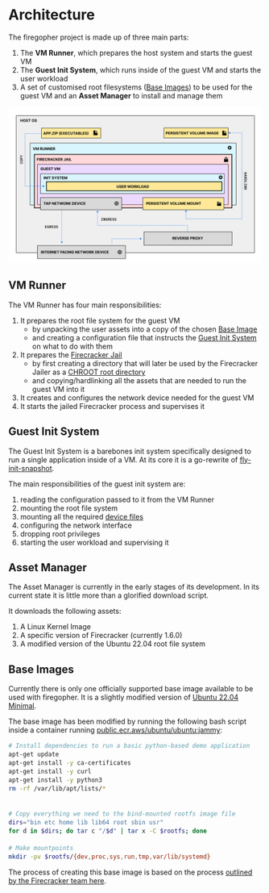 # Architecture

The firegopher project is made up of three main parts:

1. The **VM Runner**, which prepares the host system and starts the guest VM
2. The **Guest Init System**, which runs inside of the guest VM and starts the user workload
3. A set of customised root filesystems ([Base Images](#base-images)) to be used for the guest VM and an **Asset Manager** to install and manage them

![Diagram of the inner workings](assets/diagram.jpg)

## VM Runner
The VM Runner has four main responsibilities:

1. It prepares the root file system for the guest VM
    - by unpacking the user assets into a copy of the chosen [Base Image](#base-images)
    - and creating a configuration file that instructs the [Guest Init System](#guest-init-system) on what to do with them
2. It prepares the [Firecracker Jail](https://github.com/firecracker-microvm/firecracker/blob/main/docs/jailer.md) 
    - by first creating a directory that will later be used by the Firecracker Jailer as a [CHROOT root directory](https://wiki.archlinux.org/title/chroot)
    - and copying/hardlinking all the assets that are needed to run the guest VM into it
3. It creates and configures the network device needed for the guest VM
4. It starts the jailed Firecracker process and supervises it

## Guest Init System
The Guest Init System is a barebones init system specifically designed to run a single application inside of a VM. At its core it is a go-rewrite of [fly-init-snapshot](https://github.com/superfly/init-snapshot).

The main responsibilities of the guest init system are:

1. reading the configuration passed to it from the VM Runner
2. mounting the root file system
3. mounting all the required [device files](https://en.wikipedia.org/wiki/Device_file)
4. configuring the network interface
5. dropping root privileges
6. starting the user workload and supervising it


## Asset Manager
The Asset Manager is currently in the early stages of its development. In its current state it is little more than a glorified download script. 

It downloads the following assets:

1. A Linux Kernel Image
2. A specific version of Firecracker (currently 1.6.0)
3. A modified version of the Ubuntu 22.04 root file system


## Base Images
Currently there is only one officially supported base image available to be used with firegopher. It is a slightly modified version of [Ubuntu 22.04 Minimal](https://cloud-images.ubuntu.com/minimal/releases/jammy/release/).

The base image has been modified by running the following bash script inside a container running [public.ecr.aws/ubuntu/ubuntu:jammy](https://gallery.ecr.aws/ubuntu/ubuntu):

```bash
# Install dependencies to run a basic python-based demo application
apt-get update
apt-get install -y ca-certificates 
apt-get install -y curl
apt-get install -y python3
rm -rf /var/lib/apt/lists/*


# Copy everything we need to the bind-mounted rootfs image file
dirs="bin etc home lib lib64 root sbin usr"
for d in $dirs; do tar c "/$d" | tar x -C $rootfs; done

# Make mountpoints
mkdir -pv $rootfs/{dev,proc,sys,run,tmp,var/lib/systemd}
```

The process of creating this base image is based on the process [outlined by the Firecracker team here](https://github.com/firecracker-microvm/firecracker/blob/main/docs/rootfs-and-kernel-setup.md#creating-a-rootfs-image).